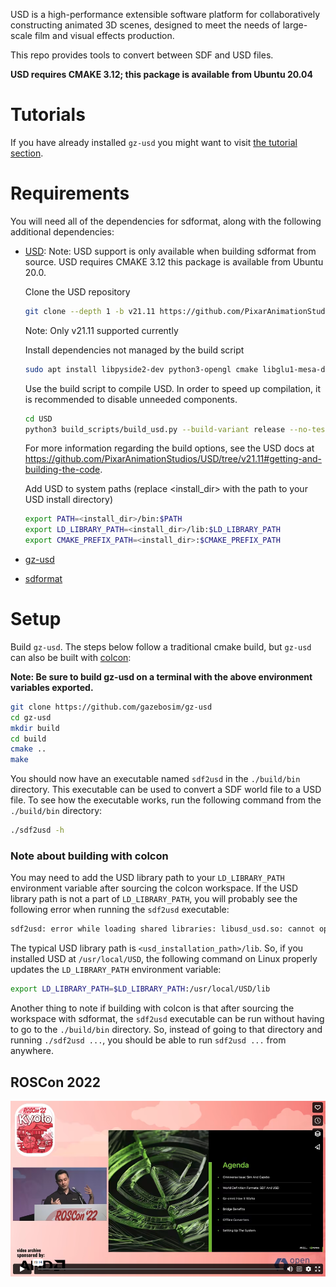 USD is a high-performance extensible software platform for collaboratively constructing animated 3D
scenes, designed to meet the needs of large-scale film and visual effects production.

This repo provides tools to convert between SDF and USD files.

**USD requires CMAKE 3.12; this package is available from Ubuntu 20.04**

# Tutorials

If you have already installed `gz-usd` you might want to visit [the tutorial section](./tutorials/README.md).

# Requirements

You will need all of the dependencies for sdformat, along with the following additional dependencies:
* [USD](https://github.com/PixarAnimationStudios/USD/tree/v21.11#getting-and-building-the-code):
    Note: USD support is only available when building sdformat from source. USD requires CMAKE 3.12 this package is available from Ubuntu 20.0.

    Clone the USD repository
    ```bash
    git clone --depth 1 -b v21.11 https://github.com/PixarAnimationStudios/USD.git
    ```
    Note: Only v21.11 supported currently

    Install dependencies not managed by the build script

    ```bash
    sudo apt install libpyside2-dev python3-opengl cmake libglu1-mesa-dev freeglut3-dev mesa-common-dev
    ```
    Use the build script to compile USD. In order to speed up compilation, it is recommended to disable unneeded components.
    ```bash
    cd USD
    python3 build_scripts/build_usd.py --build-variant release --no-tests --no-examples --no-tutorials --no-docs --no-python <install_dir>
    ```
    For more information regarding the build options, see the USD docs at https://github.com/PixarAnimationStudios/USD/tree/v21.11#getting-and-building-the-code.

    Add USD to system paths (replace <install_dir> with the path to your USD install directory)

    ```bash
    export PATH=<install_dir>/bin:$PATH
    export LD_LIBRARY_PATH=<install_dir>/lib:$LD_LIBRARY_PATH
    export CMAKE_PREFIX_PATH=<install_dir>:$CMAKE_PREFIX_PATH
    ```
* [gz-usd](https://github.com/gazebosim/gz-usd)
* [sdformat](https://github.com/gazebosim/sdformat)

# Setup

Build `gz-usd`. The steps below follow a traditional cmake build, but `gz-usd`
can also be built with [colcon](https://colcon.readthedocs.io/en/released/index.html):

**Note: Be sure to build gz-usd on a terminal with the above environment variables exported.**

```bash
git clone https://github.com/gazebosim/gz-usd
cd gz-usd
mkdir build
cd build
cmake ..
make
```

You should now have an executable named `sdf2usd` in the `./build/bin` directory.
This executable can be used to convert a SDF world file to a USD file.
To see how the executable works, run the following command from the `./build/bin` directory:
```bash
./sdf2usd -h
```


### Note about building with colcon

You may need to add the USD library path to your `LD_LIBRARY_PATH` environment variable after sourcing the colcon workspace.
If the USD library path is not a part of `LD_LIBRARY_PATH`, you will probably see the following error when running the `sdf2usd` executable:

```bash
sdf2usd: error while loading shared libraries: libusd_usd.so: cannot open shared object file: No such file or directory
```

The typical USD library path is `<usd_installation_path>/lib`.
So, if you installed USD at `/usr/local/USD`, the following command on Linux properly updates the `LD_LIBRARY_PATH` environment variable:
```bash
export LD_LIBRARY_PATH=$LD_LIBRARY_PATH:/usr/local/USD/lib
```

Another thing to note if building with colcon is that after sourcing the workspace with sdformat,
the `sdf2usd` executable can be run without having to go to the `./build/bin` directory.
So, instead of going to that directory and running `./sdf2usd ...`, you should be able to run `sdf2usd ...` from anywhere.

## ROSCon 2022

[![](img/video_img.png)](https://vimeo.com/767140085)
